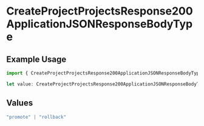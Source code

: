 # CreateProjectProjectsResponse200ApplicationJSONResponseBodyType

## Example Usage

```typescript
import { CreateProjectProjectsResponse200ApplicationJSONResponseBodyType } from "@vercel/sdk/models/operations";

let value: CreateProjectProjectsResponse200ApplicationJSONResponseBodyType = "rollback";
```

## Values

```typescript
"promote" | "rollback"
```